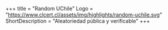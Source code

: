 +++
title = "Random UChile"
Logo = "https://www.clcert.cl/assets/img/highlights/random-uchile.svg"
ShortDescription = "Aleatoriedad pública y verificable"
+++